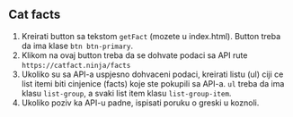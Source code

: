 ## Cat facts
1. Kreirati button sa tekstom `getFact` (mozete u index.html). Button treba da ima klase `btn btn-primary`.
2. Klikom na ovaj button treba da se dohvate podaci sa API rute `https://catfact.ninja/facts`
3. Ukoliko su sa API-a uspjesno dohvaceni podaci, kreirati listu (ul) ciji ce list itemi biti cinjenice (facts) koje ste pokupili sa API-a. `ul` treba da ima klasu `list-group`, a svaki list item klasu `list-group-item`.
4. Ukoliko poziv ka API-u padne, ispisati poruku o greski u koznoli.